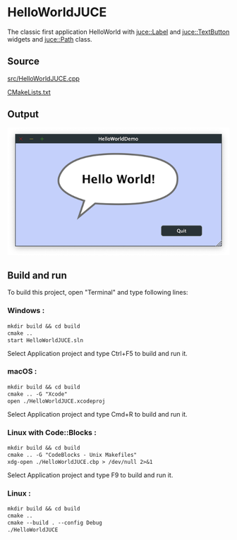 # HelloWorldJUCE

The classic first application HelloWorld with [juce::Label](https://docs.juce.com/master/classLabel.html) and [juce::TextButton](https://docs.juce.com/master/classTextButton.html) widgets and [juce::Path](https://docs.juce.com/master/classPath.html) class.

## Source

[src/HelloWorldJUCE.cpp](src/HelloWorldJUCE.cpp)

[CMakeLists.txt](CMakeLists.txt)

## Output

![output](../../../docs/Pictures/HelloWorldJUCE.png)

## Build and run

To build this project, open "Terminal" and type following lines:

### Windows :

``` shell
mkdir build && cd build
cmake .. 
start HelloWorldJUCE.sln
```

Select Application project and type Ctrl+F5 to build and run it.

### macOS :

``` shell
mkdir build && cd build
cmake .. -G "Xcode"
open ./HelloWorldJUCE.xcodeproj
```

Select Application project and type Cmd+R to build and run it.

### Linux with Code::Blocks :

``` shell
mkdir build && cd build
cmake .. -G "CodeBlocks - Unix Makefiles"
xdg-open ./HelloWorldJUCE.cbp > /dev/null 2>&1
```

Select Application project and type F9 to build and run it.

### Linux :

``` shell
mkdir build && cd build
cmake .. 
cmake --build . --config Debug
./HelloWorldJUCE
```
